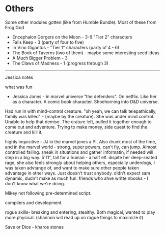 # Others

Some other modules gotten (like from Humble Bundle).  Most of these from
Frog God

* Encephalon Gorgers on the Moon - 3-6 "Tier 2" characters
* Falls Keep - 3 (party of four to five)
* In Vino Gigantus - "Tier 1" characters (party of 4 - 6)
* The Book of Taverns (two of them) - maybe some interesting seed ideas
* A Much Bigger Problem - 3
* The Claws of Madness - 1 (progress through 3)

----------
Jessica notes

what was fun
  - Jessica Jones - in marvel universe "the defenders". On netflix.
    Like her as a character. A comic book character. Shoehorning into
D&D universe.  

Had run in with mind-control creature. "oh yeah, we can talk telepathically,
family was killed" - (maybe by the creature).  She was under mind control.
Unable to help that demise. The crature left, pulled it together enough
to come out and adventure.  Trying to make money, side quest to
find the creature and kill it.

highly inquisitive - JJ in the marvel jones a PI, Also drunk most of the
time, and in the marvel world - strong, super powers, can't fly, can
jump.  Almost controlled falling.  sneak in situations and gather
informatin, if needed will step in a big way.  5'11", tall for a
human - a half elf.  dispite her deep-seated rage, she also feels
strongly about helping others, especially underdogs, I was taken advtange
of, and want to make sure other people taken advantage in other ways.
Just doesn't trust anybody.  didn't expect sam dynamic, dudn't make
as much fun. friends who ahve writte nbooks - I don't know what we're
doing.

Mikey not following pre-determined script.  

compilers and development

rogue skills- breaking and entering, stealthy.  Both magical, wanted
to play more physical.  (shannon will read up on rogue things to maximize
it)

Save or Dice - kharos stones

